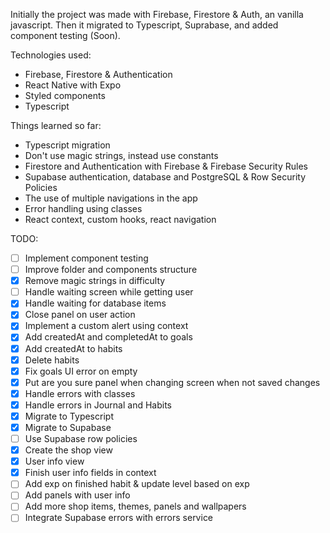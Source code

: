 Initially the project was made with Firebase, Firestore & Auth, an vanilla javascript. Then
it migrated to Typescript, Suprabase, and added component testing (Soon).

Technologies used:

- Firebase, Firestore & Authentication
- React Native with Expo
- Styled components
- Typescript

Things learned so far:

- Typescript migration
- Don't use magic strings, instead use constants
- Firestore and Authentication with Firebase & Firebase Security Rules
- Supabase authentication, database and PostgreSQL & Row Security Policies  
- The use of multiple navigations in the app
- Error handling using classes
- React context, custom hooks, react navigation

TODO: 

- [ ] Implement component testing
- [ ] Improve folder and components structure
- [X] Remove magic strings in difficulty
- [ ] Handle waiting screen while getting user
- [X] Handle waiting for database items
- [X] Close panel on user action
- [X] Implement a custom alert using context 
- [X] Add createdAt and completedAt to goals
- [X] Add createdAt to habits
- [X] Delete habits
- [X] Fix goals UI error on empty 
- [X] Put are you sure panel when changing screen when not saved changes
- [X] Handle errors with classes
- [X] Handle errors in Journal and Habits
- [X] Migrate to Typescript
- [X] Migrate to Supabase
- [ ] Use Supabase row policies
- [X] Create the shop view
- [X] User info view
- [X] Finish user info fields in context
- [ ] Add exp on finished habit & update level based on exp
- [ ] Add panels with user info
- [ ] Add more shop items, themes, panels and wallpapers
- [ ] Integrate Supabase errors with errors service